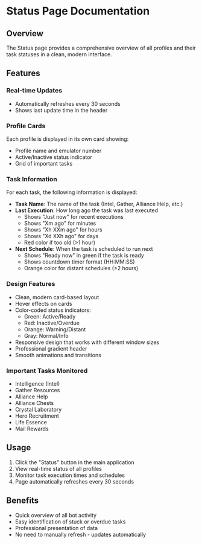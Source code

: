 # Status Page Documentation

## Overview
The Status page provides a comprehensive overview of all profiles and their task statuses in a clean, modern interface.

## Features

### Real-time Updates
- Automatically refreshes every 30 seconds
- Shows last update time in the header

### Profile Cards
Each profile is displayed in its own card showing:
- Profile name and emulator number
- Active/Inactive status indicator
- Grid of important tasks

### Task Information
For each task, the following information is displayed:
- **Task Name**: The name of the task (Intel, Gather, Alliance Help, etc.)
- **Last Execution**: How long ago the task was last executed
  - Shows "Just now" for recent executions
  - Shows "Xm ago" for minutes
  - Shows "Xh XXm ago" for hours
  - Shows "Xd XXh ago" for days
  - Red color if too old (>1 hour)
- **Next Schedule**: When the task is scheduled to run next
  - Shows "Ready now" in green if the task is ready
  - Shows countdown timer format (HH:MM:SS)
  - Orange color for distant schedules (>2 hours)

### Design Features
- Clean, modern card-based layout
- Hover effects on cards
- Color-coded status indicators:
  - Green: Active/Ready
  - Red: Inactive/Overdue
  - Orange: Warning/Distant
  - Gray: Normal/Info
- Responsive design that works with different window sizes
- Professional gradient header
- Smooth animations and transitions

### Important Tasks Monitored
- Intelligence (Intel)
- Gather Resources
- Alliance Help
- Alliance Chests
- Crystal Laboratory
- Hero Recruitment
- Life Essence
- Mail Rewards

## Usage
1. Click the "Status" button in the main application
2. View real-time status of all profiles
3. Monitor task execution times and schedules
4. Page automatically refreshes every 30 seconds

## Benefits
- Quick overview of all bot activity
- Easy identification of stuck or overdue tasks
- Professional presentation of data
- No need to manually refresh - updates automatically
